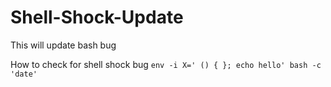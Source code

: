 Shell-Shock-Update
==================
This will update bash bug

How to check for shell shock bug
```env -i X=' () { }; echo hello' bash -c 'date'```


